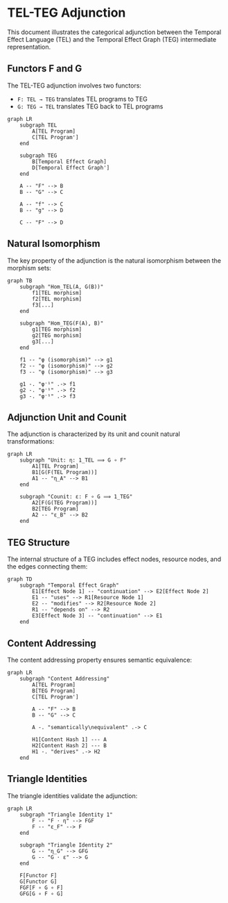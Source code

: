# TEL-TEG Adjunction

This document illustrates the categorical adjunction between the Temporal Effect Language (TEL) and the Temporal Effect Graph (TEG) intermediate representation.

## Functors F and G

The TEL-TEG adjunction involves two functors:
- `F: TEL → TEG` translates TEL programs to TEG
- `G: TEG → TEL` translates TEG back to TEL programs

```mermaid
graph LR
    subgraph TEL
        A[TEL Program]
        C[TEL Program']
    end
    
    subgraph TEG
        B[Temporal Effect Graph]
        D[Temporal Effect Graph']
    end
    
    A -- "F" --> B
    B -- "G" --> C
    
    A -- "f" --> C
    B -- "g" --> D
    
    C -- "F" --> D
```

## Natural Isomorphism

The key property of the adjunction is the natural isomorphism between the morphism sets:

```mermaid
graph TB
    subgraph "Hom_TEL(A, G(B))"
        f1[TEL morphism]
        f2[TEL morphism]
        f3[...]
    end
    
    subgraph "Hom_TEG(F(A), B)"
        g1[TEG morphism]
        g2[TEG morphism]
        g3[...]
    end
    
    f1 -- "φ (isomorphism)" --> g1
    f2 -- "φ (isomorphism)" --> g2
    f3 -- "φ (isomorphism)" --> g3
    
    g1 -. "φ⁻¹" .-> f1
    g2 -. "φ⁻¹" .-> f2
    g3 -. "φ⁻¹" .-> f3
```

## Adjunction Unit and Counit

The adjunction is characterized by its unit and counit natural transformations:

```mermaid
graph LR
    subgraph "Unit: η: 1_TEL ⟹ G ∘ F"
        A1[TEL Program]
        B1[G(F(TEL Program))]
        A1 -- "η_A" --> B1
    end
    
    subgraph "Counit: ε: F ∘ G ⟹ 1_TEG"
        A2[F(G(TEG Program))]
        B2[TEG Program]
        A2 -- "ε_B" --> B2
    end
```

## TEG Structure

The internal structure of a TEG includes effect nodes, resource nodes, and the edges connecting them:

```mermaid
graph TD
    subgraph "Temporal Effect Graph"
        E1[Effect Node 1] -- "continuation" --> E2[Effect Node 2]
        E1 -- "uses" --> R1[Resource Node 1]
        E2 -- "modifies" --> R2[Resource Node 2]
        R1 -- "depends on" --> R2
        E3[Effect Node 3] -- "continuation" --> E1
    end
```

## Content Addressing

The content addressing property ensures semantic equivalence:

```mermaid
graph LR
    subgraph "Content Addressing"
        A[TEL Program]
        B[TEG Program]
        C[TEL Program']
        
        A -- "F" --> B
        B -- "G" --> C
        
        A -. "semantically\nequivalent" .-> C
        
        H1[Content Hash 1] --- A
        H2[Content Hash 2] --- B
        H1 -. "derives" .-> H2
    end
```

## Triangle Identities

The triangle identities validate the adjunction:

```mermaid
graph LR
    subgraph "Triangle Identity 1"
        F -- "F ⋅ η" --> FGF
        F -- "ε_F" --> F
    end
    
    subgraph "Triangle Identity 2"
        G -- "η_G" --> GFG
        G -- "G ⋅ ε" --> G
    end
    
    F[Functor F]
    G[Functor G]
    FGF[F ∘ G ∘ F]
    GFG[G ∘ F ∘ G]
``` 